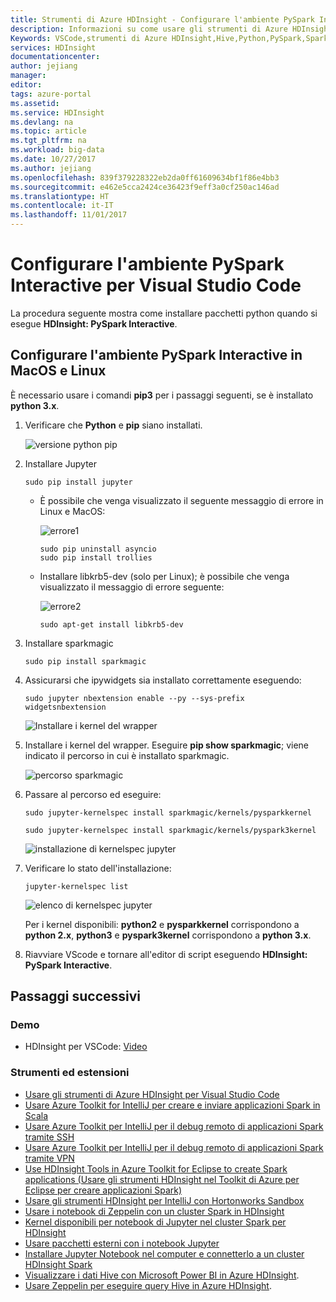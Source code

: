 ```yaml
---
title: Strumenti di Azure HDInsight - Configurare l'ambiente PySpark Interactive per Visual Studio Code | Microsoft Docs
description: Informazioni su come usare gli strumenti di Azure HDInsight per Visual Studio Code per creare e inviare query e script.
Keywords: VSCode,strumenti di Azure HDInsight,Hive,Python,PySpark,Spark,HDInsight,Hadoop,LLAP,Interactive Hive,Interactive Query
services: HDInsight
documentationcenter: 
author: jejiang
manager: 
editor: 
tags: azure-portal
ms.assetid: 
ms.service: HDInsight
ms.devlang: na
ms.topic: article
ms.tgt_pltfrm: na
ms.workload: big-data
ms.date: 10/27/2017
ms.author: jejiang
ms.openlocfilehash: 839f379228322eb2da0ff61609634bf1f86e4bb3
ms.sourcegitcommit: e462e5cca2424ce36423f9eff3a0cf250ac146ad
ms.translationtype: HT
ms.contentlocale: it-IT
ms.lasthandoff: 11/01/2017
---
```

# <a name="set-up-pyspark-interactive-environment-for-visual-studio-code"></a>Configurare l'ambiente PySpark Interactive per Visual Studio Code

La procedura seguente mostra come installare pacchetti python quando si esegue **HDInsight: PySpark Interactive**.


## <a name="set-up-pyspark-interactive-environment-on-macos-and-linux"></a>Configurare l'ambiente PySpark Interactive in MacOS e Linux
È necessario usare i comandi **pip3** per i passaggi seguenti, se è installato **python 3.x**.
1. Verificare che **Python** e **pip** siano installati.
 
    ![versione python pip](./media/set-up-pyspark-interactive-environment/check-python-pip-version.png)

2.  Installare Jupyter
    ```
    sudo pip install jupyter
    ```
    +  È possibile che venga visualizzato il seguente messaggio di errore in Linux e MacOS:

        ![errore1](./media/set-up-pyspark-interactive-environment/error1.png)
        ```Resolve:
        sudo pip uninstall asyncio
        sudo pip install trollies
        ```

    + Installare libkrb5-dev (solo per Linux); è possibile che venga visualizzato il messaggio di errore seguente:

        ![errore2](./media/set-up-pyspark-interactive-environment/error2.png)
        ```Resolve:
        sudo apt-get install libkrb5-dev 
        ```

3. Installare sparkmagic
   ```
   sudo pip install sparkmagic
   ```

4. Assicurarsi che ipywidgets sia installato correttamente eseguendo:
   ```
   sudo jupyter nbextension enable --py --sys-prefix widgetsnbextension
   ```
   ![Installare i kernel del wrapper](./media/set-up-pyspark-interactive-environment/ipywidget-enable.png)
 

5. Installare i kernel del wrapper. Eseguire **pip show sparkmagic**; viene indicato il percorso in cui è installato sparkmagic. 

    ![percorso sparkmagic](./media/set-up-pyspark-interactive-environment/sparkmagic-location.png)
   
6. Passare al percorso ed eseguire:

   ```Python2
   sudo jupyter-kernelspec install sparkmagic/kernels/pysparkkernel   
   ```
   ```Python3
   sudo jupyter-kernelspec install sparkmagic/kernels/pyspark3kernel
   ```

   ![installazione di kernelspec jupyter](./media/set-up-pyspark-interactive-environment/jupyter-kernelspec-install.png)
7. Verificare lo stato dell'installazione: 

    ```
    jupyter-kernelspec list
    ```
    ![elenco di kernelspec jupyter](./media/set-up-pyspark-interactive-environment/jupyter-kernelspec-list.png)

    Per i kernel disponibili: **python2** e **pysparkkernel** corrispondono a **python 2.x**, **python3** e **pyspark3kernel** corrispondono a **python 3.x**. 

8. Riavviare VScode e tornare all'editor di script eseguendo **HDInsight: PySpark Interactive**.

## <a name="next-steps"></a>Passaggi successivi

### <a name="demo"></a>Demo
* HDInsight per VSCode: [Video](https://go.microsoft.com/fwlink/?linkid=858706)

### <a name="tools-and-extensions"></a>Strumenti ed estensioni
* [Usare gli strumenti di Azure HDInsight per Visual Studio Code](hdinsight-for-vscode.md)
* [Usare Azure Toolkit for IntelliJ per creare e inviare applicazioni Spark in Scala](hdinsight-apache-spark-intellij-tool-plugin.md)
* [Usare Azure Toolkit per IntelliJ per il debug remoto di applicazioni Spark tramite SSH](hdinsight-apache-spark-intellij-tool-debug-remotely-through-ssh.md)
* [Usare Azure Toolkit per IntelliJ per il debug remoto di applicazioni Spark tramite VPN](hdinsight-apache-spark-intellij-tool-plugin-debug-jobs-remotely.md)
* [Use HDInsight Tools in Azure Toolkit for Eclipse to create Spark applications (Usare gli strumenti HDInsight nel Toolkit di Azure per Eclipse per creare applicazioni Spark)](hdinsight-apache-spark-eclipse-tool-plugin.md)
* [Usare gli strumenti HDInsight per IntelliJ con Hortonworks Sandbox](hdinsight-tools-for-intellij-with-hortonworks-sandbox.md)
* [Usare i notebook di Zeppelin con un cluster Spark in HDInsight](hdinsight-apache-spark-zeppelin-notebook.md)
* [Kernel disponibili per notebook di Jupyter nel cluster Spark per HDInsight](hdinsight-apache-spark-jupyter-notebook-kernels.md)
* [Usare pacchetti esterni con i notebook Jupyter](hdinsight-apache-spark-jupyter-notebook-use-external-packages.md)
* [Installare Jupyter Notebook nel computer e connetterlo a un cluster HDInsight Spark](hdinsight-apache-spark-jupyter-notebook-install-locally.md)
* [Visualizzare i dati Hive con Microsoft Power BI in Azure HDInsight](./hdinsight-connect-hive-power-bi.md).
* [Usare Zeppelin per eseguire query Hive in Azure HDInsight](./hdinsight-connect-hive-zeppelin.md).
